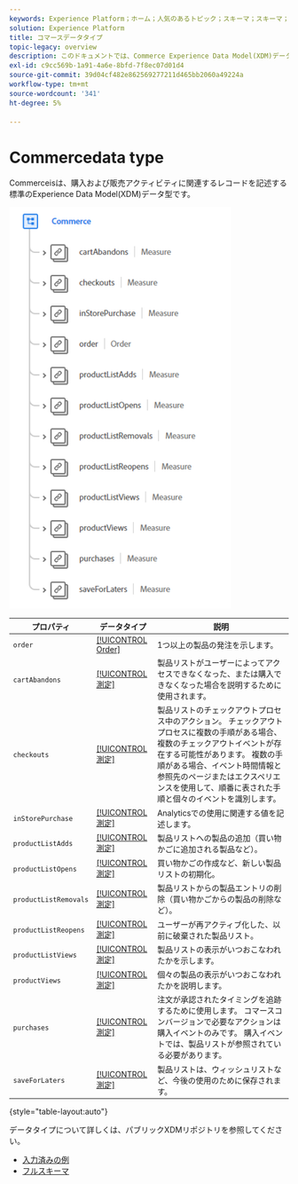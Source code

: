 ```yaml
---
keywords: Experience Platform；ホーム；人気のあるトピック；スキーマ；スキーマ；XDM；フィールド；スキーマ；スキーマ；コマース；データ型；データ型；
solution: Experience Platform
title: コマースデータタイプ
topic-legacy: overview
description: このドキュメントでは、Commerce Experience Data Model(XDM)データタイプの概要を説明します。
exl-id: c9cc569b-1a91-4a6e-8bfd-7f8ec07d01d4
source-git-commit: 39d04cf482e862569277211d465bb2060a49224a
workflow-type: tm+mt
source-wordcount: '341'
ht-degree: 5%

---
```


#  Commercedata type

 Commerceisは、購入および販売アクティビティに関連するレコードを記述する標準のExperience Data Model(XDM)データ型です。

<img src="../images/data-types/commerce.PNG" width="400" /><br />

| プロパティ | データタイプ | 説明 |
| --- | --- | --- |
| `order` | [[!UICONTROL Order]](./order.md) | 1つ以上の製品の発注を示します。 |
| `cartAbandons` | [[!UICONTROL 測定]](./measure.md) | 製品リストがユーザーによってアクセスできなくなった、または購入できなくなった場合を説明するために使用されます。 |
| `checkouts` | [[!UICONTROL 測定]](./measure.md) | 製品リストのチェックアウトプロセス中のアクション。 チェックアウトプロセスに複数の手順がある場合、複数のチェックアウトイベントが存在する可能性があります。 複数の手順がある場合、イベント時間情報と参照先のページまたはエクスペリエンスを使用して、順番に表された手順と個々のイベントを識別します。 |
| `inStorePurchase` | [[!UICONTROL 測定]](./measure.md) | Analyticsでの使用に関連する値を記述します。 |
| `productListAdds` | [[!UICONTROL 測定]](./measure.md) | 製品リストへの製品の追加（買い物かごに追加される製品など）。 |
| `productListOpens` | [[!UICONTROL 測定]](./measure.md) | 買い物かごの作成など、新しい製品リストの初期化。 |
| `productListRemovals` | [[!UICONTROL 測定]](./measure.md) | 製品リストからの製品エントリの削除（買い物かごからの製品の削除など）。 |
| `productListReopens` | [[!UICONTROL 測定]](./measure.md) | ユーザーが再アクティブ化した、以前に破棄された製品リスト。 |
| `productListViews` | [[!UICONTROL 測定]](./measure.md) | 製品リストの表示がいつおこなわれたかを示します。 |
| `productViews` | [[!UICONTROL 測定]](./measure.md) | 個々の製品の表示がいつおこなわれたかを説明します。 |
| `purchases` | [[!UICONTROL 測定]](./measure.md) | 注文が承認されたタイミングを追跡するために使用します。 コマースコンバージョンで必要なアクションは購入イベントのみです。 購入イベントでは、製品リストが参照されている必要があります。 |
| `saveForLaters` | [[!UICONTROL 測定]](./measure.md) | 製品リストは、ウィッシュリストなど、今後の使用のために保存されます。 |

{style=&quot;table-layout:auto&quot;}

データタイプについて詳しくは、パブリックXDMリポジトリを参照してください。

* [入力済みの例](https://github.com/adobe/xdm/blob/master/components/datatypes/marketing/commerce.example.1.json)
* [フルスキーマ](https://github.com/adobe/xdm/blob/master/components/datatypes/marketing/commerce.schema.json)

